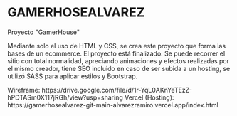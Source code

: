 # GAMERHOSEALVAREZ
Proyecto "GamerHouse" <br>
<p>Mediante solo el uso de HTML y CSS, se crea este proyecto que forma las bases de un ecommerce.
El proyecto está finalizado. Se puede recorrer el sitio con total normalidad, apreciando animaciones y efectos realizadas por el mismo creador, tiene SEO incluido en caso de ser subida a un hosting, se utilizó SASS para aplicar estilos y Bootstrap.</p>
Wireframe: https://drive.google.com/file/d/1r-YqL0AKnYeTEzZ-hPDTASm0X117jRGh/view?usp=sharing
Vercel (Hosting): https://gamerhosealvarez-git-main-alvarezramiro.vercel.app/index.html
